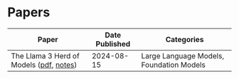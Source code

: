 # Papers 



| Paper | Date Published | Categories |
|-------|------|----------|
| The Llama 3 Herd of Models ([pdf](papers/the-llama-3-herd-of-models-08-15-2024.pdf), [notes](notes/the-llama-3-herd-of-models.md)) | 2024-08-15 | Large Language Models, Foundation Models |
